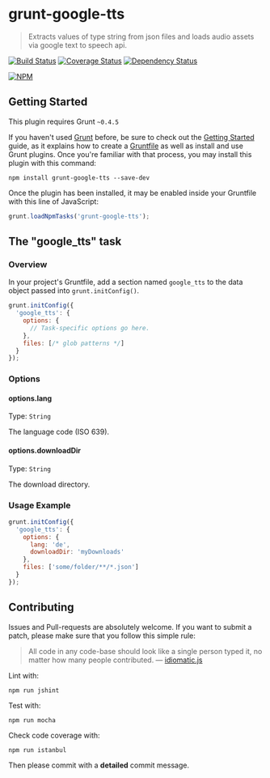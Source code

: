 # grunt-google-tts

> Extracts values of type string from json files and loads audio assets via google text to speech api.

[![Build Status](https://api.travis-ci.org/borisdiakur/grunt-google-tts.png?branch=master)](https://travis-ci.org/borisdiakur/grunt-google-tts)
[![Coverage Status](https://img.shields.io/coveralls/borisdiakur/grunt-google-tts.svg)](https://coveralls.io/r/borisdiakur/grunt-google-tts)
[![Dependency Status](https://gemnasium.com/borisdiakur/grunt-google-tts.svg)](https://gemnasium.com/borisdiakur/grunt-google-tts)

[![NPM](https://nodei.co/npm/grunt-google-tts.png?downloads=true)](https://nodei.co/npm/grunt-google-tts/)

## Getting Started
This plugin requires Grunt `~0.4.5`

If you haven't used [Grunt](http://gruntjs.com/) before, be sure to check out the [Getting Started](http://gruntjs.com/getting-started) guide, as it explains how to create a [Gruntfile](http://gruntjs.com/sample-gruntfile) as well as install and use Grunt plugins. Once you're familiar with that process, you may install this plugin with this command:

```shell
npm install grunt-google-tts --save-dev
```

Once the plugin has been installed, it may be enabled inside your Gruntfile with this line of JavaScript:

```js
grunt.loadNpmTasks('grunt-google-tts');
```

## The "google_tts" task

### Overview
In your project's Gruntfile, add a section named `google_tts` to the data object passed into `grunt.initConfig()`.

```js
grunt.initConfig({
  'google_tts': {
    options: {
      // Task-specific options go here.
    },
    files: [/* glob patterns */]
  }
});
```

### Options

#### options.lang
Type: `String`

The language code (ISO 639).

#### options.downloadDir
Type: `String`

The download directory.

### Usage Example

```js
grunt.initConfig({
  'google_tts': {
    options: {
      lang: 'de',
      downloadDir: 'myDownloads'
    },
    files: ['some/folder/**/*.json']
  }
});
```

## Contributing

Issues and Pull-requests are absolutely welcome. If you want to submit a patch, please make sure that you follow this simple rule:

> All code in any code-base should look like a single person typed it, no matter how
many people contributed. — [idiomatic.js](https://github.com/rwldrn/idiomatic.js/)

Lint with:
```shell
npm run jshint
```

Test with:
```shell
npm run mocha
```

Check code coverage with:

```shell
npm run istanbul
```

Then please commit with a __detailed__ commit message.
